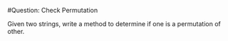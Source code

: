 #Question: Check Permutation

Given two strings, write a method to determine if one is a permutation of other.